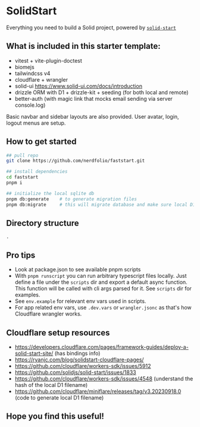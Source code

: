 # SolidStart

Everything you need to build a Solid project, powered by [`solid-start`](https://start.solidjs.com)

## What is included in this starter template:

- vitest + vite-plugin-doctest
- biomejs
- tailwindcss v4
- cloudflare + wrangler
- solid-ui https://www.solid-ui.com/docs/introduction
- drizzle ORM with D1 + drizzle-kit + seeding (for both local and remote)
- better-auth (with magic link that mocks email sending via server console.log)

Basic navbar and sidebar layouts are also provided. User avatar, login, logout menus are setup.

## How to get started

```bash
## pull repo
git clone https://github.com/nerdfolio/faststart.git

## install dependencies
cd faststart
pnpm i

## initialize the local sqlite db
pnpm db:generate    # to generate migration files
pnpm db:migrate     # this will migrate database and make sure local D1 files exist
```

## Directory structure

```
.
```


## Pro tips
- Look at package.json to see available pnpm scripts
- With `pnpm runscript` you can run arbitrary typescript files locally. Just define a file under
the `scripts` dir and export a default async function. This function will be called with cli args parsed for it. See `scripts` dir for examples.
- See `env.example` for relevant env vars used in scripts.
- For app related env vars, use `.dev.vars` or `wrangler.jsonc` as that's how Cloudflare wrangler works.


## Cloudflare setup resources
 - https://developers.cloudflare.com/pages/framework-guides/deploy-a-solid-start-site/ (has bindings info)
 - https://ryanjc.com/blog/solidstart-cloudflare-pages/
 - https://github.com/cloudflare/workers-sdk/issues/5912
 - https://github.com/solidjs/solid-start/issues/1833
 - https://github.com/cloudflare/workers-sdk/issues/4548 (understand the hash of the local D1 filename)
 - https://github.com/cloudflare/miniflare/releases/tag/v3.20230918.0 (code to generate local D1 filename)

 ## Hope you find this useful!